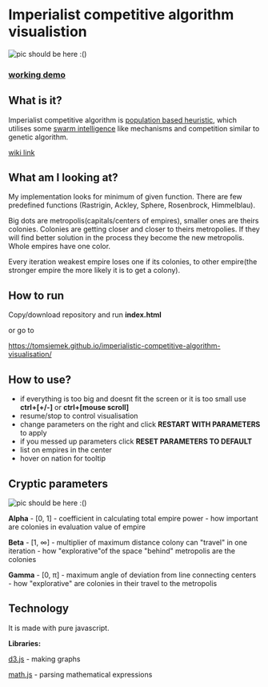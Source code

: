 # Imperialist competitive algorithm visualistion

![pic should be here :()](https://raw.githubusercontent.com/tomsiemek/imperialistic-competitive-algorithm-visualisation/master/pics/everything.png)

### [working demo](https://tomsiemek.github.io/imperialistic-competitive-algorithm-visualisation/)

## What is it?

Imperialist competitive algorithm is [population based heuristic](https://en.wikipedia.org/wiki/Evolutionary_computation), which utilises some [swarm intelligence](https://en.wikipedia.org/wiki/Swarm_intelligence) like mechanisms and competition similar to genetic algorithm. 

[wiki link](https://en.wikipedia.org/wiki/Imperialist_competitive_algorithm)

## What am I looking at?

My implementation looks for minimum of given function. There are few predefined functions (Rastrigin, Ackley, Sphere, Rosenbrock, Himmelblau).

Big dots are metropolis(capitals/centers of empires), smaller ones are theirs colonies. Colonies are getting closer and closer to theirs metropolies. If they will find better solution in the process they become the new metropolis. Whole empires have one color.

Every iteration weakest empire loses one if its colonies, to other empire(the stronger empire the more likely it is to get a colony).

## How to run
Copy/download repository and run **index.html** 

or go to

https://tomsiemek.github.io/imperialistic-competitive-algorithm-visualisation/

## How to use?
* if everything is too big and doesnt fit the screen or it is too small use **ctrl+[+/-]** or **ctrl+[mouse scroll]**
* resume/stop to control visualisation
* change parameters on the right and click **RESTART WITH PARAMETERS** to apply
* if you messed up parameters click **RESET PARAMETERS TO DEFAULT**
* list on empires in the center
* hover on nation for tooltip

## Cryptic parameters

![pic should be here :()](https://raw.githubusercontent.com/tomsiemek/imperialistic-competitive-algorithm-visualisation/master/pics/beta-gamma.png)

**Alpha** - [0, 1] - coefficient in calculating total empire power - how important are colonies in evaluation value of empire

**Beta** - [1, ∞] - multiplier of maximum distance colony can "travel" in one iteration - how "explorative"of the space "behind" metropolis are the colonies

**Gamma** - [0, π] - maximum angle of deviation from line connecting centers - how "explorative" are colonies in their travel to the metropolis

## Technology

It is made with pure javascript. 

**Libraries:**

[d3.js](https://d3js.org/) - making graphs

[math.js](https://mathjs.org/) - parsing mathematical expressions

